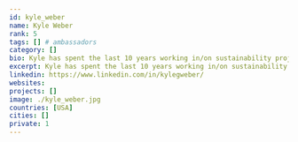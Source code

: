 ```yaml
---
id: kyle_weber
name: Kyle Weber
rank: 5
tags: [] # ambassadors
category: []
bio: Kyle has spent the last 10 years working in/on sustainability projects ranging from large scale commercial solar farms to rural NGO tuberculosis control programs. He has worked on a number of startups and founder of EVERA, a Dubai-based organization trying to make mobility more sustainable. Everyday he tries very hard not to be an idiot, or take himself too seriously. Sometimes he is successful. Ambassador fell in love with Threefold I believe in ThreeFold Foundation because I believe in the people behind the movement.
excerpt: Kyle has spent the last 10 years working in/on sustainability projects ranging from large scale commercial solar farms to rural NGO.
linkedin: https://www.linkedin.com/in/kylegweber/
websites: 
projects: []
image: ./kyle_weber.jpg
countries: [USA]
cities: []
private: 1
---
```

